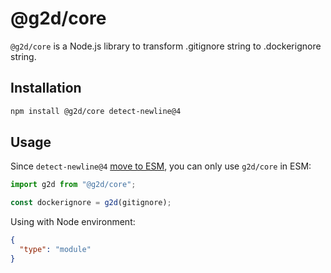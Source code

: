 # @g2d/core

`@g2d/core` is a Node.js library to transform .gitignore string to .dockerignore string.

## Installation

```bash npm2yarn
npm install @g2d/core detect-newline@4
```

## Usage

Since `detect-newline@4` [move to ESM](https://github.com/sindresorhus/detect-newline/commit/5539419ede22892c50a898ff416845224bf6282e), you can only use `g2d/core` in ESM:

```ts
import g2d from "@g2d/core";

const dockerignore = g2d(gitignore);
```

Using with Node environment:

```json title="./package.json"
{
  "type": "module"
}
```
